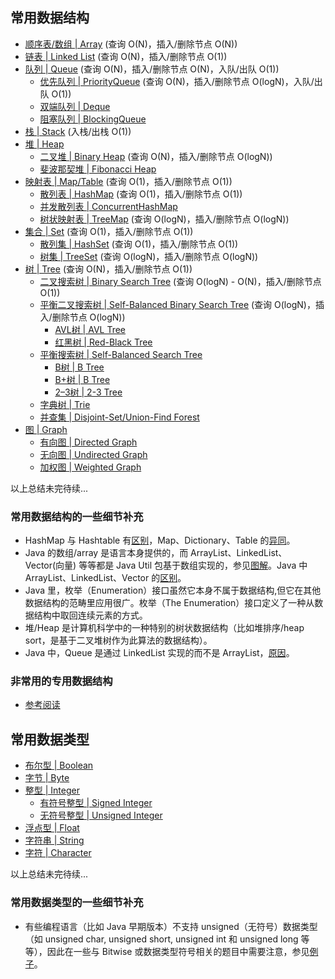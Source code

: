 ## 常用数据结构
  
- [顺序表/数组 | Array]() (查询 O(N)，插入/删除节点 O(N))
- [链表 | Linked List](./Data%20Structure%20Implementation/Linked%20List/README.md) (查询 O(N)，插入/删除节点 O(1))
- [队列 | Queue]() (查询 O(N)，插入/删除节点 O(N)，入队/出队 O(1))
  - [优先队列 | PriorityQueue]() (查询 O(N)，插入/删除节点 O(logN)，入队/出队 O(1))
  - [双端队列 | Deque]()
  - [阻塞队列 | BlockingQueue]()
- [栈 | Stack]() (入栈/出栈 O(1))
- [堆 | Heap]()
  - [二叉堆 | Binary Heap]() (查询 O(N)，插入/删除节点 O(logN))
  - [斐波那契堆 | Fibonacci Heap]()
- [映射表 | Map/Table]() (查询 O(1)，插入/删除节点 O(1))
  - [散列表 | HashMap](./Data%20Structure%20Implementation/Hash%20Map/README.md) (查询 O(1)，插入/删除节点 O(1))
  - [并发散列表 | ConcurrentHashMap]()
  - [树状映射表 | TreeMap]() (查询 O(logN)，插入/删除节点 O(logN))
- [集合 | Set]() (查询 O(1)，插入/删除节点 O(1))
  - [散列集 | HashSet]() (查询 O(1)，插入/删除节点 O(1))
  - [树集 | TreeSet]() (查询 O(logN)，插入/删除节点 O(logN))
- [树 | Tree]() (查询 O(N)，插入/删除节点 O(1))
  - [二叉搜索树 | Binary Search Tree]() (查询 O(logN) - O(N)，插入/删除节点 O(1))
  - [平衡二叉搜索树 | Self-Balanced Binary Search Tree]() (查询 O(logN)，插入/删除节点 O(logN))
    - [AVL树 | AVL Tree](./Data%20Structure%20Implementation/AVL%20Tree/)
    - [红黑树 | Red-Black Tree]()
  - [平衡搜索树 | Self-Balanced Search Tree]()
    - [B树 | B Tree]()
    - [B+树 | B Tree]()
    - [2–3树 | 2-3 Tree]()
  - [字典树 | Trie](./Data%20Structure%20Implementation/Trie/README.md)
  - [并查集 | Disjoint-Set/Union-Find Forest]()
- [图 | Graph]()
  - [有向图 | Directed Graph]()
  - [无向图 | Undirected Graph]()
  - [加权图 | Weighted Graph]()
  
  
以上总结未完待续...  
  
### 常用数据结构的一些细节补充
* HashMap 与 Hashtable 有[区别](https://stackoverflow.com/questions/40471/differences-between-hashmap-and-hashtable)，Map、Dictionary、Table 的[异同](https://www.zhihu.com/question/27581780)。
* Java 的数组/array 是语言本身提供的，而 ArrayList、LinkedList、Vector(向量) 等等都是 Java Util 包基于数组实现的，参见[图解](./Java%20Util%20Collections.png)。Java 中 ArrayList、LinkedList、Vector 的[区别](https://www.cnblogs.com/wanlipeng/archive/2010/10/21/1857791.html)。
* Java 里，枚举（Enumeration）接口虽然它本身不属于数据结构,但它在其他数据结构的范畴里应用很广。枚举（The Enumeration）接口定义了一种从数据结构中取回连续元素的方式。
* 堆/Heap 是计算机科学中的一种特别的树状数据结构（比如堆排序/heap sort，是基于二叉堆树作为此算法的数据结构）。
* Java 中，Queue 是通过 LinkedList 实现的而不是 ArrayList，[原因](https://stackoverflow.com/questions/41665425/why-arraylist-doesnt-implements-queue)。  
  
### 非常用的专用数据结构
- [参考阅读](https://stackoverflow.com/questions/500607/what-are-the-lesser-known-but-useful-data-structures)
  
  
  
## 常用数据类型
- [布尔型 | Boolean]()
- [字节 | Byte]()
- [整型 | Integer]()
  - [有符号整型 | Signed Integer]()
  - [无符号整型 | Unsigned Integer]()
- [浮点型 | Float]()
- [字符串 | String]()
- [字符 | Character]()
  
  
以上总结未完待续...  
  
### 常用数据类型的一些细节补充
* 有些编程语言（比如 Java 早期版本）不支持 unsigned（无符号）数据类型（如 unsigned char, unsigned short, unsigned int 和 unsigned long 等等），因此在一些与 Bitwise 或数据类型符号相关的题目中需要注意，参见[例子](./../Leetcode%20Practices/algorithms/easy/190%20Reverse%20Bits.java)。
